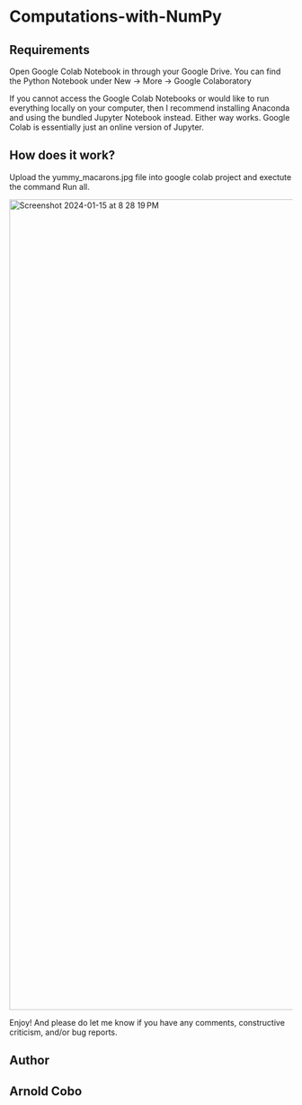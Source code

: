 # Computations-with-NumPy

## Requirements  

Open Google Colab Notebook in through your Google Drive. You can find the Python Notebook under New → More → Google Colaboratory     

If you cannot access the Google Colab Notebooks or would like to run everything locally on your computer, then I recommend installing Anaconda and using the bundled Jupyter Notebook instead. Either way works. Google Colab is essentially just an online version of Jupyter.

## How does it work?

Upload the yummy_macarons.jpg file into google colab project and exectute the command Run all.

<img width="1440" alt="Screenshot 2024-01-15 at 8 28 19 PM" src="https://github.com/CoboAr/Computations-with-NumPy/assets/144629565/1f1747b0-da10-4548-aaab-e1708af27e39">

Enjoy! And please do let me know if you have any comments, constructive criticism, and/or bug reports.
## Author
## Arnold Cobo
